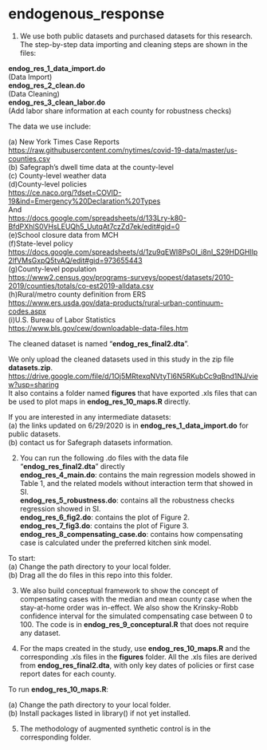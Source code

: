 # endogenous_response

1. We use both public datasets and purchased datasets for this research. The step-by-step data importing and cleaning steps are shown in the files:

**endog_res_1_data_import.do** <br/> 
(Data Import) <br/> 
**endog_res_2_clean.do** <br/> 
(Data Cleaning) <br/> 
**endog_res_3_clean_labor.do** <br/> 
(Add labor share information at each county for robustness checks) <br/> 

The data we use include:

(a) New York Times Case Reports<br/>
https://raw.githubusercontent.com/nytimes/covid-19-data/master/us-counties.csv<br/>
(b) Safegraph’s dwell time data at the county-level<br/>
(c) County-level weather data<br/>
(d)County-level policies <br/>
https://ce.naco.org/?dset=COVID-19&ind=Emergency%20Declaration%20Types<br/>
And<br/>
https://docs.google.com/spreadsheets/d/133Lry-k80-BfdPXhlS0VHsLEUQh5_UutqAt7czZd7ek/edit#gid=0<br/>
(e)School closure data from MCH<br/>
(f)State-level policy<br/>
https://docs.google.com/spreadsheets/d/1zu9qEWI8PsOI_i8nI_S29HDGHlIp2lfVMsGxpQ5tvAQ/edit#gid=973655443<br/>
(g)County-level population<br/>
https://www2.census.gov/programs-surveys/popest/datasets/2010-2019/counties/totals/co-est2019-alldata.csv<br/>
(h)Rural/metro county definition from ERS <br/>
https://www.ers.usda.gov/data-products/rural-urban-continuum-codes.aspx<br/>
(i)U.S. Bureau of Labor Statistics <br/> 
https://www.bls.gov/cew/downloadable-data-files.htm  <br/> 


The cleaned dataset is named “**endog_res_final2.dta**”. 

We only upload the cleaned datasets used in this study in the zip file **datasets.zip**. <br/>
https://drive.google.com/file/d/1Oj5MRtexqNVtyTl6N5RKubCc9qBnd1NJ/view?usp=sharing <br/>
It also contains a folder named **figures** that have exported .xls files that can be used to plot maps in **endog_res_10_maps.R** directly. 

If you are interested in any intermediate datasets:<br/>
(a) the links updated on 6/29/2020 is in **endog_res_1_data_import.do** for public datasets. <br/>
(b) contact us for Safegraph datasets information.<br/>

2. You can run the following .do files with the data file “**endog_res_final2.dta**” directly <br/>
**endog_res_4_main.do**: contains the main regression models showed in Table 1, and the related models without interaction term that showed in SI.<br/>
**endog_res_5_robustness.do**: contains all the robustness checks regression showed in SI.<br/>
**endog_res_6_fig2.do**: contains the plot of Figure 2.<br/>
**endog_res_7_fig3.do**: contains the plot of Figure 3.<br/>
**endog_res_8_compensating_case.do**: contains how compensating case is calculated under the preferred kitchen sink model. <br/>

To start: <br/>
(a) Change the path directory to your local folder. <br/>
(b) Drag all the do files in this repo into this folder.<br/>

3. We also build conceptual framework to show the concept of compensating cases with the median and mean county case when the stay-at-home order was in-effect. We also show the Krinsky-Robb confidence interval for the simulated compensating case between 0 to 100. The code is in **endog_res_9_conceptural.R** that does not require any dataset.

4. For the maps created in the study, use **endog_res_10_maps.R** and the corresponding .xls files in the **figures** folder. All the .xls files are derived from **endog_res_final2.dta**, with only key dates of policies or first case report dates for each county. 
 
To run **endog_res_10_maps.R**:

(a) Change the path directory to your local folder. <br/>
(b) Install packages listed in library() if not yet installed.<br/>

5. The methodology of augmented synthetic control is in the corresponding folder. 
